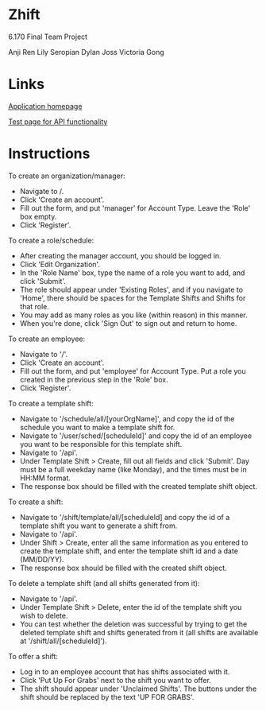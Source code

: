 Zhift
=====

6.170 Final Team Project

Anji Ren
Lily Seropian
Dylan Joss
Victoria Gong

Links
=====

[Application homepage](http://localhost:8080/)

[Test page for API functionality](http://localhost:8080/api)

Instructions
=====

To create an organization/manager:
- Navigate to /.
- Click 'Create an account'.
- Fill out the form, and put 'manager' for Account Type. Leave the 'Role' box empty.
- Click 'Register'.

To create a role/schedule:
- After creating the manager account, you should be logged in.
- Click 'Edit Organization'.
- In the 'Role Name' box, type the name of a role you want to add, and click 'Submit'.
- The role should appear under 'Existing Roles', and if you navigate to 'Home', there should be spaces for the Template Shifts and Shifts for that role.
- You may add as many roles as you like (within reason) in this manner.
- When you're done, click 'Sign Out' to sign out and return to home.

To create an employee:
- Navigate to '/'.
- Click 'Create an account'.
- Fill out the form, and put 'employee' for Account Type. Put a role you created in the previous step in the 'Role' box.
- Click 'Register'.

To create a template shift:
- Navigate to '/schedule/all/[yourOrgName]', and copy the id of the schedule you want to make a template shift for.
- Navigate to '/user/sched/[scheduleId]' and copy the id of an employee you want to be responsible for this template shift.
- Navigate to '/api'.
- Under Template Shift > Create, fill out all fields and click 'Submit'. Day must be a full weekday name (like Monday), and the times must be in HH:MM format.
- The response box should be filled with the created template shift object.

To create a shift:
- Navigate to '/shift/template/all/[scheduleId] and copy the id of a template shift you want to generate a shift from.
- Navigate to '/api'.
- Under Shift > Create, enter all the same information as you entered to create the template shift, and enter the template shift id and a date (MM/DD/YY).
- The response box should be filled with the created shift object.

To delete a template shift (and all shifts generated from it):
- Navigate to '/api'.
- Under Template Shift > Delete, enter the id of the template shift you wish to delete.
- You can test whether the deletion was successful by trying to get the deleted template shift and shifts generated from it (all shifts are available at '/shift/all/[scheduleId]').

To offer a shift:
- Log in to an employee account that has shifts associated with it.
- Click 'Put Up For Grabs' next to the shift you want to offer.
- The shift should appear under 'Unclaimed Shifts'. The buttons under the shift should be replaced by the text 'UP FOR GRABS'.